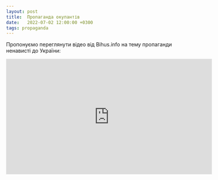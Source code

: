 ```yaml
---
layout: post
title:  Пропаганда окупантів
date:   2022-07-02 12:00:00 +0300
tags: propaganda
---
```

Пропонуємо переглянути відео від Bihus.info на тему пропаганди ненависті до України:

<iframe width="560" height="315" src="https://www.youtube.com/embed/vuXhRM3EpnU" title="YouTube video player" frameborder="0" allow="accelerometer; autoplay; clipboard-write; encrypted-media; gyroscope; picture-in-picture" allowfullscreen></iframe>  
